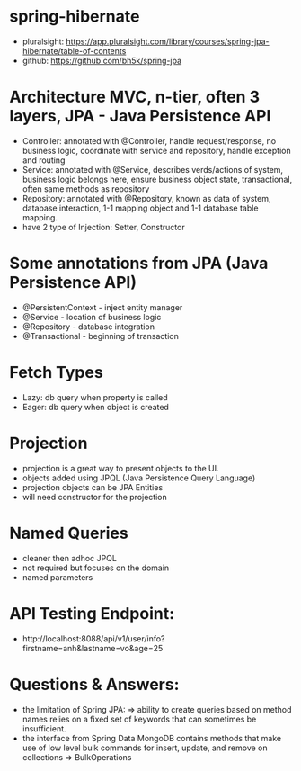 # spring-hibernate
- pluralsight: https://app.pluralsight.com/library/courses/spring-jpa-hibernate/table-of-contents
- github: https://github.com/bh5k/spring-jpa

# Architecture MVC, n-tier, often 3 layers, JPA - Java Persistence API
- Controller: annotated with @Controller, handle request/response, no business logic, coordinate with service and repository, handle exception and routing
- Service: annotated with @Service, describes verds/actions of system, business logic belongs here, ensure business object state, transactional, often same methods as repository
- Repository: annotated with @Repository, known as data of system, database interaction, 1-1 mapping object and 1-1 database table mapping.
- have 2 type of Injection: Setter, Constructor

# Some annotations from JPA (Java Persistence API)
- @PersistentContext - inject entity manager
- @Service - location of business logic
- @Repository - database integration
- @Transactional - beginning of transaction

# Fetch Types
- Lazy: db query when property is called
- Eager: db query when object is created

# Projection
- projection is a great way to present objects to the UI.
- objects added using JPQL (Java Persistence Query Language)
- projection objects can be JPA Entities
- will need constructor for the projection

# Named Queries
- cleaner then adhoc JPQL
- not required but focuses on the domain
- named parameters

# API Testing Endpoint:
- http://localhost:8088/api/v1/user/info?firstname=anh&lastname=vo&age=25

# Questions & Answers:
- the limitation of Spring JPA: 
=> ability to create queries based on method names relies on a fixed set of keywords that can sometimes be insufficient.
- the interface from Spring Data MongoDB contains methods that make use of low level bulk commands for insert, update, and remove on collections
=> BulkOperations
